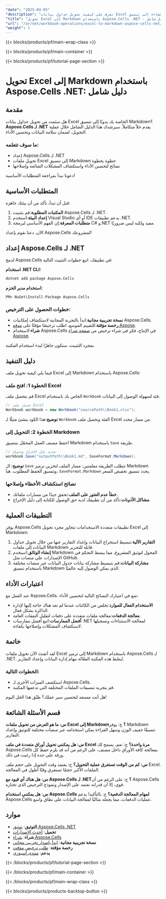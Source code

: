 ```yaml
---
"date": "2025-04-05"
"description": "تعرف على كيفية تحويل جداول بيانات Excel بكفاءة إلى تنسيق Markdown باستخدام Aspose.Cells لـ .NET، مما يضمن سلامة البيانات وتحسين الأداء."
"title": "تحويل Excel إلى Markdown باستخدام Aspose.Cells .NET - دليل شامل"
"url": "/ar/net/workbook-operations/excel-to-markdown-aspose-cells-net/"
"weight": 1
---
```


{{< blocks/products/pf/main-wrap-class >}}

{{< blocks/products/pf/main-container >}}

{{< blocks/products/pf/tutorial-page-section >}}


# تحويل Excel إلى Markdown باستخدام Aspose.Cells .NET: دليل شامل

## مقدمة

هل سئمت من تحويل جداول بيانات Excel الخاصة بك يدويًا إلى تنسيق Markdown؟ **Aspose.Cells لـ .NET** يقدم حلاً متكاملاً. سيرشدك هذا الدليل الشامل خلال عملية التحويل، لضمان سلامة البيانات وتحسين الأداء.

### ما سوف تتعلمه:
- إعداد Aspose.Cells لـ .NET
- تحويل ملفات Excel إلى تنسيق Markdown خطوة بخطوة
- نصائح لتحسين الأداء واستكشاف المشكلات الشائعة وإصلاحها

دعونا نبدأ بمراجعة المتطلبات الأساسية!

## المتطلبات الأساسية

قبل أن تبدأ، تأكد من أن بيئتك جاهزة:
1. **المكتبات المطلوبة**:قم بتثبيت Aspose.Cells لـ .NET.
2. **إعداد البيئة**:استخدم Visual Studio أو أي IDE يدعم تطبيقات .NET.
3. **متطلبات المعرفة**:إن الفهم الأساسي لبرمجة C# و.NET مفيد ولكنه ليس ضروريًا.

الآن، دعنا نقوم بإعداد Aspose.Cells لمشروعك!

## إعداد Aspose.Cells لـ .NET

لدمج Aspose.Cells في تطبيقك، اتبع خطوات التثبيت التالية:

**استخدام .NET CLI:**
```bash
dotnet add package Aspose.Cells
```

**استخدام مدير الحزم:**
```shell
PM> NuGet\Install-Package Aspose.Cells
```

### خطوات الحصول على الترخيص:
- **نسخة تجريبية مجانية**:ابدأ بالتجربة المجانية لاستكشاف إمكانيات Aspose.Cells.
- **رخصة مؤقتة**:للتقييم الموسع، اطلب ترخيصًا مؤقتًا على [موقع Aspose](https://purchase.aspose.com/temporary-license/).
- **شراء**:لاستخدام Aspose.Cells في الإنتاج، فكر في شراء ترخيص من [صفحة شراء Aspose](https://purchase.aspose.com/buy).

بمجرد التثبيت، ستكون جاهزًا لبدء استخدام المكتبة.

## دليل التنفيذ

فيما يلي كيفية تحويل ملف Excel إلى Markdown باستخدام Aspose.Cells:

### الخطوة 1: افتح ملف Excel
قم بتحميل ملف Excel الخاص بك باستخدام `Workbook` فئة لسهولة الوصول إلى البيانات.

```csharp
// تحميل ملف Excel
Workbook workbook = new Workbook("sourcePath\\Book1.xlsx");
```
**توضيح**:هذا الكود ينشئ مثيلًا لـ `Workbook` الفئة وتحميل ملف Excel من مسار محدد.

### الخطوة 2: التحويل إلى Markdown
احفظ مصنف العمل المحمّل بتنسيق Markdown باستخدام `Save` طريقة.

```csharp
// تحديد دليل الإخراج وتحويله
workbook.Save("outputPath\\Book1.md", SaveFormat.Markdown);
```
**توضيح**: ال `Save` تتطلب الطريقة معلمتين: مسار الملف لتخزين ترميز Markdown وتنسيق الحفظ المطلوب. هنا، `SaveFormat.Markdown` يحدد تنسيق تخفيض السعر.

### نصائح استكشاف الأخطاء وإصلاحها
- **خطأ عدم العثور على الملف**:تحقق جيدًا من مسارات ملفاتك.
- **مشاكل الأذونات**:تأكد من أن تطبيقك لديه حق الوصول للكتابة إلى دليل الإخراج.

## التطبيقات العملية

يوفر Aspose.Cells تطبيقات متعددة الاستخدامات تتجاوز مجرد تحويل Excel إلى Markdown:
1. **التقارير الآلية**:تبسيط استخراج البيانات وإعداد التقارير عنها من خلال تحويل جداول البيانات إلى ملفات Markdown قابلة للتحرير.
2. **إنشاء الوثائق**:استخدم Markdown المحول لتوثيق المشروع، مما يبسط التحكم في الإصدارات على منصات مثل GitHub.
3. **مشاركة البيانات**:قم بتبسيط مشاركة بيانات جدول البيانات عبر منصات مختلفة باستخدام تنسيق Markdown الذي يمكن الوصول إليه عالميًا.

## اعتبارات الأداء
عند العمل مع Aspose.Cells، ضع في اعتبارك النصائح التالية لتحسين الأداء:
- **الاستخدام الفعال للموارد**:تخلص من الكائنات عندما لم تعد هناك حاجة إليها لإدارة الذاكرة بشكل فعال.
- **معالجة الدفعات**:معالجة ملفات متعددة على دفعات لتقليل النفقات العامة.
- **أفضل الممارسات**:اتبع أفضل ممارسات .NET لمعالجة الاستثناءات وتسجيلها لاستكشاف المشكلات وإصلاحها بكفاءة.

## خاتمة
لقد أتقنتَ الآن تحويل ملفات Excel إلى ترميز Markdown باستخدام Aspose.Cells لـ .NET. تُبسّط هذه المكتبة الفعّالة مهام إدارة البيانات وإعداد التقارير.

### الخطوات التالية:
- استكشف الميزات الأخرى لـ Aspose.Cells.
- قم بتجربة تنسيقات الملفات المختلفة التي تدعمها المكتبة.

هل أنت مستعد لتحسين سير عملك؟ طبّق هذا الحل اليوم!

## قسم الأسئلة الشائعة

**س: ما هو الغرض من تحويل ملفات Excel إلى Markdown؟**
ج: يوفر Markdown تنسيقًا خفيف الوزن وسهل القراءة يمكن استخدامه عبر منصات مختلفة للتوثيق وإعداد التقارير.

**س: هل يمكنني تحويل أوراق متعددة في ملف Excel مرة واحدة؟**
ج: نعم، يسمح لك Aspose.Cells بمعالجة كافة الأوراق داخل مصنف، على الرغم من أنه قد يلزم حفظ كل ورقة على حدة إذا رغبت في ذلك.

**س: كم من الوقت تستغرق عملية التحويل؟**
ج: يعتمد وقت التحويل على حجم ملف Excel. الملفات الأكبر حجمًا تستغرق وقتًا أطول في المعالجة.

**س: هل هناك أي قيود مع Aspose.Cells لـ .NET؟**
ج: على الرغم من أن Aspose.Cells قوي، إلا أن قدراته تعتمد على الإصدار ونموذج الترخيص الذي تختاره.

**س: هل يمكنني استخدام Aspose.Cells لمهام المعالجة الدفعية؟**
ج: بالتأكيد! يدعم Aspose.Cells عمليات الدفعات، مما يجعله مثاليًا لمعالجة البيانات على نطاق واسع.

## موارد
- **التوثيق**: [توثيق Aspose.Cells .NET](https://reference.aspose.com/cells/net/)
- **تحميل**: [أحدث الإصدارات](https://releases.aspose.com/cells/net/)
- **شراء**: [شراء Aspose.Cells](https://purchase.aspose.com/buy)
- **نسخة تجريبية مجانية**: [ابدأ بإصدار تجريبي مجاني](https://releases.aspose.com/cells/net/)
- **رخصة مؤقتة**: [طلب ترخيص مؤقت](https://purchase.aspose.com/temporary-license/)
- **يدعم**: [منتدى أسبوزي](https://forum.aspose.com/c/cells/9)

{{< /blocks/products/pf/tutorial-page-section >}}

{{< /blocks/products/pf/main-container >}}

{{< /blocks/products/pf/main-wrap-class >}}

{{< blocks/products/products-backtop-button >}}